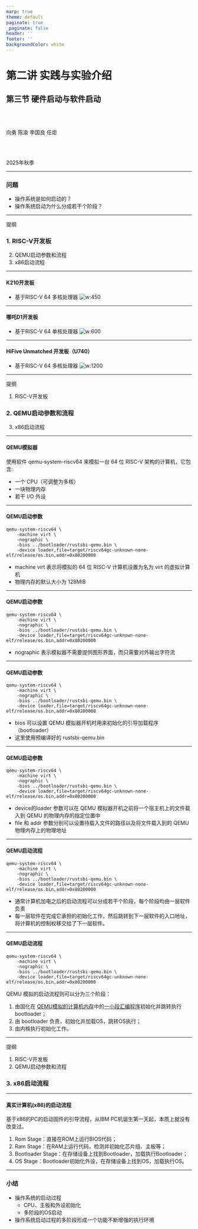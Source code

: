 ```yaml
---
marp: true
theme: default
paginate: true
_paginate: false
header: ''
footer: ''
backgroundColor: white
---
```


<!-- theme: gaia -->
<!-- _class: lead -->

# 第二讲 实践与实验介绍
## 第三节 硬件启动与软件启动

<br>
<br>

向勇 陈渝 李国良 任炬 

<br>
<br>

2025年秋季

---
### 问题

- 操作系统是如何启动的？
- 操作系统启动为什么分成若干个阶段？

---
提纲

### 1. RISC-V开发板
2. QEMU启动参数和流程
3. x86启动流程

---
#### K210开发板
- 基于RISC-V 64 多核处理器
![w:450](figs/k210.png)

---
#### 哪吒D1开发板
- 基于RISC-V 64 单核处理器
![w:600](figs/d1.png)

---
#### HiFive Unmatched 开发板（U740）
- 基于RISC-V 64 多核处理器
![w:1200](figs/sifive-hardware.png)

---
提纲

1. RISC-V开发板
### 2. QEMU启动参数和流程
3. x86启动流程

---

#### QEMU模拟器

使用软件 qemu-system-riscv64 来模拟一台 64 位 RISC-V 架构的计算机，它包含:
- 一个 CPU（可调整为多核）
- 一块物理内存
- 若干 I/O 外设

---
#### QEMU启动参数
```
qemu-system-riscv64 \
    -machine virt \
    -nographic \
    -bios ../bootloader/rustsbi-qemu.bin \
    -device loader,file=target/riscv64gc-unknown-none-elf/release/os.bin,addr=0x80200000
```
- machine virt 表示将模拟的 64 位 RISC-V 计算机设置为名为 virt 的虚拟计算机
- 物理内存的默认大小为 128MiB 

---
#### QEMU启动参数
```
qemu-system-riscv64 \
    -machine virt \
    -nographic \
    -bios ../bootloader/rustsbi-qemu.bin \
    -device loader,file=target/riscv64gc-unknown-none-elf/release/os.bin,addr=0x80200000
```
- nographic 表示模拟器不需要提供图形界面，而只需要对外输出字符流


---
#### QEMU启动参数
```
qemu-system-riscv64 \
    -machine virt \
    -nographic \
    -bios ../bootloader/rustsbi-qemu.bin \
    -device loader,file=target/riscv64gc-unknown-none-elf/release/os.bin,addr=0x80200000
```
- bios 可以设置 QEMU 模拟器开机时用来初始化的引导加载程序（bootloader）
- 这里使用预编译好的 rustsbi-qemu.bin

---
#### QEMU启动参数
```
qemu-system-riscv64 \
    -machine virt \
    -nographic \
    -bios ../bootloader/rustsbi-qemu.bin \
    -device loader,file=target/riscv64gc-unknown-none-elf/release/os.bin,addr=0x80200000
```
- device的loader 参数可以在 QEMU 模拟器开机之前将一个宿主机上的文件载入到 QEMU 的物理内存的指定位置中
- file 和 addr 参数分别可以设置待载入文件的路径以及将文件载入到的 QEMU 物理内存上的物理地址

---
#### QEMU启动流程

```
qemu-system-riscv64 \
    -machine virt \
    -nographic \
    -bios ../bootloader/rustsbi-qemu.bin \
    -device loader,file=target/riscv64gc-unknown-none-elf/release/os.bin,addr=0x80200000
```
- 通常计算机加电之后的启动流程可以分成若干个阶段，每个阶段均由一层软件负责
- 每一层软件在完成它承担的初始化工作，然后跳转到下一层软件的入口地址，将计算机的控制权移交给了下一层软件。

---
#### QEMU启动流程

```
qemu-system-riscv64 \
    -machine virt \
    -nographic \
    -bios ../bootloader/rustsbi-qemu.bin \
    -device loader,file=target/riscv64gc-unknown-none-elf/release/os.bin,addr=0x80200000
```
QEMU 模拟的启动流程则可以分为三个阶段：
1. 由固化在 [QEMU模拟的计算机内存](https://github.com/LearningOS/qemu/blob/386b2a5767f7642521cd07930c681ec8a6057e60/hw/riscv/virt.c#L59)中的[一小段汇编程序](https://github.com/LearningOS/qemu/blob/386b2a5767f7642521cd07930c681ec8a6057e60/hw/riscv/virt.c#L536)初始化并跳转执行bootloader；
2. 由 bootloader 负责，初始化并加载OS，跳转OS执行；
3. 由内核执行初始化工作。

---
提纲

1. RISC-V开发板
2. QEMU启动参数和流程
### 3. x86启动流程

---
#### 真实计算机(x86)的启动流程
基于x86的PC的启动固件的引导流程，从IBM PC机诞生第一天起，本质上就没有改变过。

1. Rom Stage：直接在ROM上运行BIOS代码；
2. Ram Stage：在RAM上运行代码，检测并初始化芯片组、主板等；
3. Bootloader Stage：在存储设备上找到Bootloader，加载执行Bootloader；
4. OS Stage：Bootloader初始化外设，在存储设备上找到OS，加载执行OS。

---

### 小结

- 操作系统的启动过程
  - CPU、主板和外设初始化
  - 多阶段的OS启动
- 操作系统启动过程的多阶段形成一个功能不断增强的执行环境
